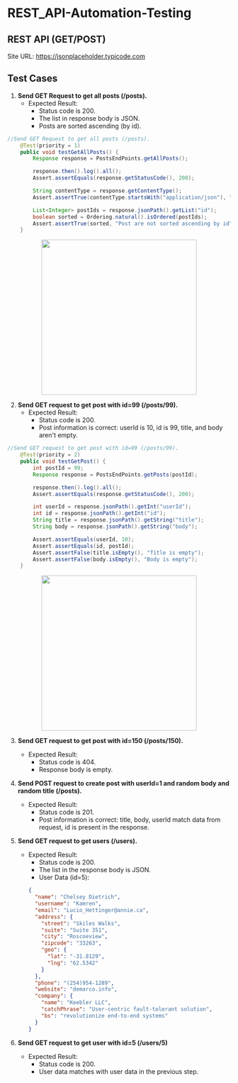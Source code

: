 # REST_API-Automation-Testing
## REST API (GET/POST)
Site URL: https://jsonplaceholder.typicode.com

## Test Cases
1. **Send GET Request to get all posts (/posts).**
   - Expected Result: 
     - Status code is 200.
     - The list in response body is JSON.
     - Posts are sorted ascending (by id).
```java  
//Send GET Request to get all posts (/posts).
    @Test(priority = 1)
    public void testGetAllPosts() {
        Response response = PostsEndPoints.getAllPosts();

        response.then().log().all();
        Assert.assertEquals(response.getStatusCode(), 200);

        String contentType = response.getContentType();
        Assert.assertTrue(contentType.startsWith("application/json"), "Content type is not JSON");

        List<Integer> postIds = response.jsonPath().getList("id");
        boolean sorted = Ordering.natural().isOrdered(postIds);
        Assert.assertTrue(sorted, "Post are not sorted ascending by id");
    }
```
<div align="center">
  <img src="https://cdn.discordapp.com/attachments/1170655156229128232/1179500922582335498/1.png?ex=657a02d6&is=65678dd6&hm=a5634818f7986ffadcd54a22fc21c0d15282e16cad5057c47ed1b637bb05dd59&" height="350">
</div>

2. **Send GET request to get post with id=99 (/posts/99).**
   - Expected Result: 
     - Status code is 200.
     - Post information is correct: userId is 10, id is 99, title, and body aren't empty.
```java
//Send GET request to get post with id=99 (/posts/99).
    @Test(priority = 2)
    public void testGetPost() {
        int postId = 99;
        Response response = PostsEndPoints.getPosts(postId);

        response.then().log().all();
        Assert.assertEquals(response.getStatusCode(), 200);

        int userId = response.jsonPath().getInt("userId");
        int id = response.jsonPath().getInt("id");
        String title = response.jsonPath().getString("title");
        String body = response.jsonPath().getString("body");

        Assert.assertEquals(userId, 10);
        Assert.assertEquals(id, postId);
        Assert.assertFalse(title.isEmpty(), "Title is empty");
        Assert.assertFalse(body.isEmpty(), "Body is empty");
    }
```
<div align="center">
  <img src="https://cdn.discordapp.com/attachments/1170655156229128232/1179502207956168806/2.png?ex=657a0408&is=65678f08&hm=220382ce7a43e4577cf94f5922a934006744a4cb32e96bf53c837ed93501ba5d&" height="350">
</div>    
  
3. **Send GET request to get post with id=150 (/posts/150).**
   - Expected Result: 
     - Status code is 404.
     - Response body is empty.
  
4. **Send POST request to create post with userId=1 and random body and random title (/posts).**
   - Expected Result: 
     - Status code is 201.
     - Post information is correct: title, body, userId match data from request, id is present in the response.
  
5. **Send GET request to get users (/users).**
   - Expected Result:
     - Status code is 200.
     - The list in the response body is JSON.
     - User Data (id=5):
     ```json
     {
       "name": "Chelsey Dietrich",
       "username": "Kamren",
       "email": "Lucio_Hettinger@annie.ca",
       "address": {
         "street": "Skiles Walks",
         "suite": "Suite 351",
         "city": "Roscoeview",
         "zipcode": "33263",
         "geo": {
           "lat": "-31.8129",
           "lng": "62.5342"
         }
       },
       "phone": "(254)954-1289",
       "website": "demarco.info",
       "company": {
         "name": "Keebler LLC",
         "catchPhrase": "User-centric fault-tolerant solution",
         "bs": "revolutionize end-to-end systems"
       }
     }
     ```

6. **Send GET request to get user with id=5 (/users/5)**
   - Expected Result: 
     - Status code is 200.
     - User data matches with user data in the previous step.
